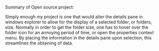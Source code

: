 Summary of Open source project:

Simply enough my project is one that would alter the details pane in windows explorer
to allow for the display of a selected folder, or folders, size.
Normally in order to get the folder size, one has to hover over the folder icon for an annoying period
of time, or open the properties context menu.
By placing the information in the details pane upon selection, this streamlines the obtaining of data.
